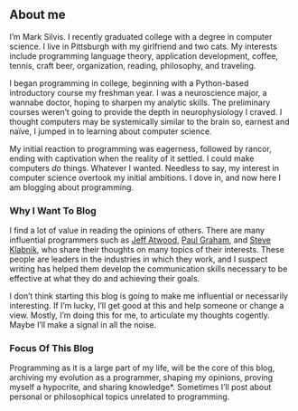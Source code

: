 ## About me

I’m Mark Silvis. I recently graduated college with a degree in computer science. I live in Pittsburgh with my girlfriend and two cats. My interests include programming language theory, application development, coffee, tennis, craft beer, organization, reading, philosophy, and traveling.

I began programming in college, beginning with a Python-based introductory course my freshman year. I was a neuroscience major, a wannabe doctor, hoping to sharpen my analytic skills. The preliminary courses weren’t going to provide the depth in neurophysiology I craved. I thought computers may be systemically similar to the brain so, earnest and naïve, I jumped in to learning about computer science.

My initial reaction to programming was eagerness, followed by rancor, ending with captivation when the reality of it settled. I could make computers *do* things. Whatever I wanted. Needless to say, my interest in computer science overtook my initial ambitions. I dove in, and now here I am blogging about programming.

### Why I Want To Blog

I find a lot of value in reading the opinions of others. There are many influential programmers such as [Jeff Atwood](codinghorror.com), [Paul Graham](http://paulgraham.com/articles.html), and [Steve Klabnik](http://www.steveklabnik.com), who share their thoughts on many topics of their interests. These people are leaders in the industries in which they work, and I suspect writing has helped them develop the communication skills necessary to be effective at what they do and achieving their goals.

I don’t think starting this blog is going to make me influential or necessarily interesting. If I’m lucky, I’ll get good at this and help someone or change a view. Mostly, I’m doing this for me, to articulate my thoughts cogently. Maybe I’ll make a signal in all the noise.

### Focus Of This Blog

Programming as it is a large part of my life, will be the core of this blog, archiving my evolution as a programmer, shaping my opinions, proving myself a hypocrite, and sharing knowledge*. Sometimes I’ll post about personal or philosophical topics unrelated to programming.
